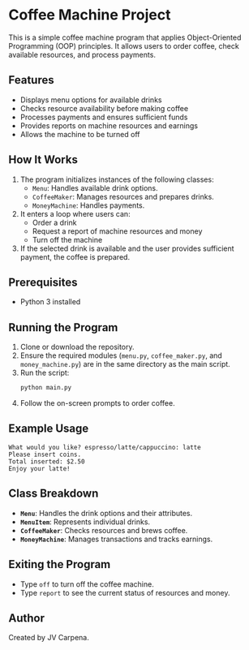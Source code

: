 # Coffee Machine Project

This is a simple coffee machine program that applies Object-Oriented Programming (OOP) principles. It allows users to order coffee, check available resources, and process payments.

## Features
- Displays menu options for available drinks
- Checks resource availability before making coffee
- Processes payments and ensures sufficient funds
- Provides reports on machine resources and earnings
- Allows the machine to be turned off

## How It Works
1. The program initializes instances of the following classes:
   - `Menu`: Handles available drink options.
   - `CoffeeMaker`: Manages resources and prepares drinks.
   - `MoneyMachine`: Handles payments.
2. It enters a loop where users can:
   - Order a drink
   - Request a report of machine resources and money
   - Turn off the machine
3. If the selected drink is available and the user provides sufficient payment, the coffee is prepared.

## Prerequisites
- Python 3 installed

## Running the Program
1. Clone or download the repository.
2. Ensure the required modules (`menu.py`, `coffee_maker.py`, and `money_machine.py`) are in the same directory as the main script.
3. Run the script:
   ```bash
   python main.py
   ```
4. Follow the on-screen prompts to order coffee.

## Example Usage
```
What would you like? espresso/latte/cappuccino: latte
Please insert coins.
Total inserted: $2.50
Enjoy your latte!
```

## Class Breakdown
- **`Menu`**: Handles the drink options and their attributes.
- **`MenuItem`**: Represents individual drinks.
- **`CoffeeMaker`**: Checks resources and brews coffee.
- **`MoneyMachine`**: Manages transactions and tracks earnings.

## Exiting the Program
- Type `off` to turn off the coffee machine.
- Type `report` to see the current status of resources and money.

## Author
Created by JV Carpena.

